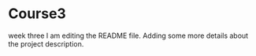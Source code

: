# Course3
week three
I am editing the README file. Adding some more details about the project description.

